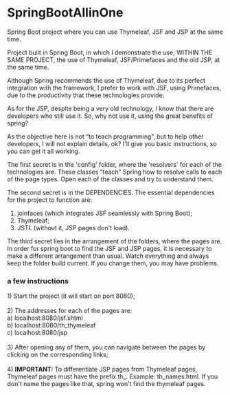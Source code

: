 # SpringBootAllinOne

Spring Boot project where you can use Thymeleaf, JSF and JSP at the same time.

Project built in Spring Boot, in which I demonstrate the use, WITHIN THE SAME PROJECT, the use of Thymeleaf, JSF/Primefaces and the old JSP, at the same time.

Although Spring recommends the use of Thymeleaf, due to its perfect integration with the framework, I prefer to work with JSF, using Primefaces, due to the productivity that these technologies provide.

As for the JSP, despite being a very old technology, I know that there are developers who still use it. So, why not use it, using the great benefits of spring?

As the objective here is not “to teach programming”, but to help other developers, I will not explain details, ok? I'll give you basic instructions, so you can get it all working.

The first secret is in the 'config' folder, where the 'resolvers' for each of the technologies are. These classes “teach” Spring how to resolve calls to each of the page types. Open each of the classes and try to understand them.

The second secret is in the DEPENDENCIES. The essential dependencies for the project to function are:
1) joinfaces (which integrates JSF seamlessly with Spring Boot);
2) Thymeleaf;
3) JSTL (without it, JSP pages don't load).

The third secret lies in the arrangement of the folders, where the pages are. In order for spring boot to find the JSF and JSP pages, it is necessary to make a different arrangement than usual. Watch everything and always keep the folder build current. If you change them, you may have problems.

<h3>a few instructions</h3>
1) Start the project (it will start on port 8080);
<br/><br/>
2) The addresses for each of the pages are:
  <br/>
  a) localhost:8080/jsf.xhtml
  <br/>
  b) localhost:8080/th_thymeleaf
  <br/>
  c) localhost:8080/jsp
<br/><br/>
3) After opening any of them, you can navigate between the pages by clicking on the corresponding links;
<br/><br/>
4) <b>IMPORTANT:</b> To differentiate JSP pages from Thymeleaf pages, Thymeleaf pages must have the prefix th_. Example: th_names.html. If you don't name the pages like that, spring won't find the thymeleaf pages.
